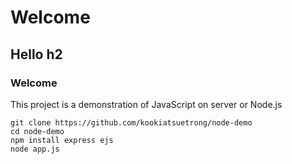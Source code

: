 # Welcome
## Hello h2
### Welcome

This project is a demonstration
of JavaScript on server or Node.js

```
git clone https://github.com/kookiatsuetrong/node-demo
cd node-demo
npm install express ejs
node app.js
```